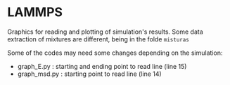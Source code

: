 # LAMMPS
Graphics for reading and plotting of simulation's results. Some data extraction of mixtures are different, being in the folde `misturas`

Some of the codes may need some changes depending on the simulation:

- graph_E.py : starting and ending point to read line (line 15)
- graph_msd.py : starting point to read line (line 14)